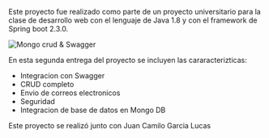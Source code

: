 Este proyecto fue realizado como parte de un proyecto universitario para la clase de desarrollo web con el lenguaje de Java 1.8 y con el framework de Spring boot 2.3.0.

![Mongo crud & Swagger](https://github.com/Gonz007/presentation/blob/2c3b6826e6b00dab4f705010e999471322220732/assets/Swagger_mongo.png)


En esta segunda entrega del proyecto se incluyen las cararacterizticas:
- Integracion con Swagger
- CRUD completo
- Envio de correos electronicos
- Seguridad
- Integracion de base de datos en Mongo DB

Este proyecto se realizó junto con Juan Camilo Garcia Lucas

